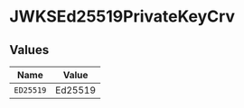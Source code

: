 # JWKSEd25519PrivateKeyCrv


## Values

| Name      | Value     |
| --------- | --------- |
| `ED25519` | Ed25519   |